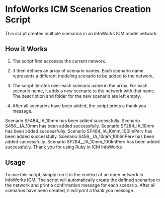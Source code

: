 # InfoWorks ICM Scenarios Creation Script

This script creates multiple scenarios in an InfoWorks ICM model network.

## How it Works

1. The script first accesses the current network.

2. It then defines an array of scenario names. Each scenario name represents a different modeling scenario to be added to the network.

3. The script iterates over each scenario name in the array. For each scenario name, it adds a new scenario to the network with that name. The description and folder for the new scenario are left empty.

4. After all scenarios have been added, the script prints a thank you message.

Scenario SF484_IA_10mm has been added successfully.
Scenario S456__IA_10mm has been added successfully.
Scenario SF284_IA_10mm has been added successfully.
Scenario SF484_IA_10mm_100ImPerv has been added successfully.
Scenario S456__IA_10mm_100ImPerv has been added successfully.
Scenario SF284__IA_10mm_100ImPerv has been added successfully.
Thank you for using Ruby in ICM InfoWorks

## Usage

To use this script, simply run it in the context of an open network in InfoWorks ICM. The script will automatically create the defined scenarios in the network and print a confirmation message for each scenario. After all scenarios have been created, it will print a thank you message.
